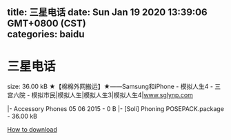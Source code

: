 
title: 三星电话
date: Sun Jan 19 2020 13:39:06 GMT+0800 (CST)    
categories: baidu
---

# 三星电话
size: 36.00 kB
 ★【棉棉外网搬运】★——Samsung和iPhone - 模拟人生4 - 三宫六院 - 模拟市民|模拟人生|模拟人生3|模拟人生4|www.sglynp.com
 
|- Accessory Phones 05 06 2015 - 0 B
|- [Soli] Phoning POSEPACK.package - 36.00 kB

[How to download](https://bpcam.bemobtrk.com/go/2ceec3aa-1ca2-46d6-b9ff-aaa5c184517c?jno=734)